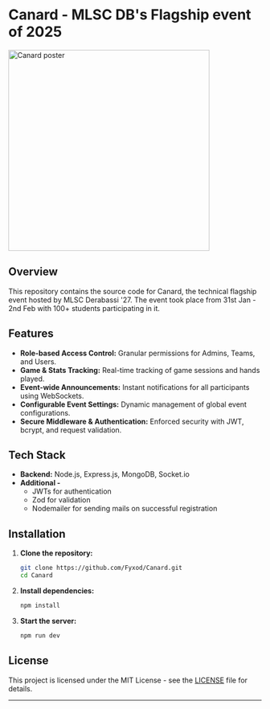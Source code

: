 # Canard - MLSC DB's Flagship event of 2025
<!-- WHY ARE YOU LOOKING AT MY README'S CODE!!!!!😉😉 -->
<img src="https://github.com/user-attachments/assets/2305a8a3-0d7f-45f4-a095-3d2715568e22" alt="Canard poster" width="400">

## Overview

This repository contains the source code for Canard, the technical flagship event hosted by MLSC Derabassi '27. The event took place from 31st Jan - 2nd Feb with 100+ students participating in it.

## Features

- **Role-based Access Control:** Granular permissions for Admins, Teams, and Users.
- **Game & Stats Tracking:** Real-time tracking of game sessions and hands played.
- **Event-wide Announcements:** Instant notifications for all participants using WebSockets.
- **Configurable Event Settings:** Dynamic management of global event configurations.
- **Secure Middleware & Authentication:** Enforced security with JWT, bcrypt, and request validation.

## Tech Stack

- **Backend:** Node.js, Express.js, MongoDB, Socket.io
- **Additional -**
  - JWTs for authentication
  - Zod for validation
  - Nodemailer for sending mails on successful registration

## Installation

1. **Clone the repository:**
   ```bash
   git clone https://github.com/Fyxod/Canard.git
   cd Canard
   ```
2. **Install dependencies:**
   ```bash
   npm install
   ```
3. **Start the server:**
   ```bash
   npm run dev
   ```

## License

This project is licensed under the MIT License - see the [LICENSE](LICENSE) file for details.

---
